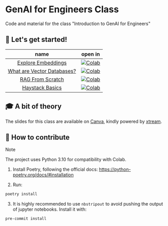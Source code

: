 # GenAI for Engineers Class

Code and material for the class "Introduction to GenAI for Engineers"

## 🚀 Let's get started!

**name** | **open in**
:-----: | :-------:
[Explore Embeddings](./notebooks/01-embeddings.ipynb) | [![Colab](https://colab.research.google.com/assets/colab-badge.svg)](https://colab.research.google.com/github/xtreamsrl/genai-for-engineers-class/blob/main/notebooks/01-embeddings.ipynb)
[What are Vector Databases?](./notebooks/02-vector_databases.ipynb) | [![Colab](https://colab.research.google.com/assets/colab-badge.svg)](https://colab.research.google.com/github/xtreamsrl/genai-for-engineers-class/blob/main/notebooks/02-vector_databases.ipynb)
[RAG From Scratch](./notebooks/03-rag_from_scratch.ipynb) | [![Colab](https://colab.research.google.com/assets/colab-badge.svg)](https://colab.research.google.com/github/xtreamsrl/genai-for-engineers-class/blob/main/notebooks/03-rag_from_scratch.ipynb)
[Haystack Basics](./notebooks/04-haystack_basics.ipynb) | [![Colab](https://colab.research.google.com/assets/colab-badge.svg)](https://colab.research.google.com/github/xtreamsrl/genai-for-engineers-class/blob/main/notebooks/04-haystack_basics.ipynb)


## 🎓 A bit of theory

The slides for this class are available on [Canva](https://www.canva.com/design/DAGI8YciVf0/nqo2qMxGM-q4_itr72_clw/edit?utm_content=DAGI8YciVf0&utm_campaign=designshare&utm_medium=link2&utm_source=sharebutton), kindly powered by [xtream](https://xtreamers.io).


## 🤗 How to contribute

> [!NOTE]
> The project uses Python 3.10 for compatibility with Colab.

1. Install Poetry, following the official docs: https://python-poetry.org/docs/#installation

2. Run:

```bash
poetry install
```

3. It is highly recommended to use `nbstripout` to avoid pushing the output of jupyter notebooks.
   Install it with:

```bash
pre-commit install
```
